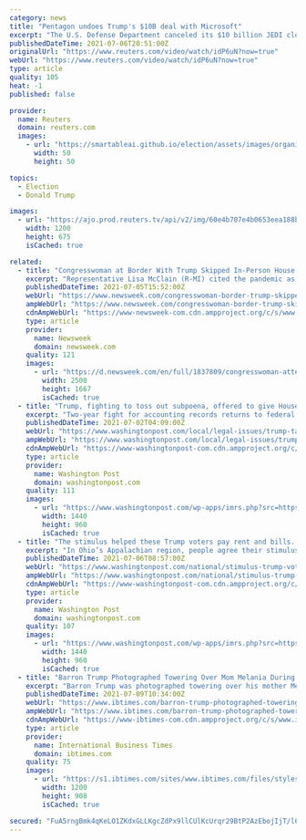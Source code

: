 ```yaml
---
category: news
title: "Pentagon undoes Trump's $10B deal with Microsoft"
excerpt: "The U.S. Defense Department canceled its $10 billion JEDI cloud-computing project on Tuesday, pulling the Trump-era award to Microsoft Corp and announcing a new contract that pits the big software firm against rival Amazon."
publishedDateTime: 2021-07-06T20:51:00Z
originalUrl: "https://www.reuters.com/video/watch/idP6uN?now=true"
webUrl: "https://www.reuters.com/video/watch/idP6uN?now=true"
type: article
quality: 105
heat: -1
published: false

provider:
  name: Reuters
  domain: reuters.com
  images:
    - url: "https://smartableai.github.io/election/assets/images/organizations/reuters.com-50x50.jpg"
      width: 50
      height: 50

topics:
  - Election
  - Donald Trump

images:
  - url: "https://ajo.prod.reuters.tv/api/v2/img/60e4b707e4b0653eea188b5e-1625601799258?location=LANDSCAPE"
    width: 1200
    height: 675
    isCached: true

related:
  - title: "Congresswoman at Border With Trump Skipped In-Person House Vote Citing Pandemic"
    excerpt: "Representative Lisa McClain (R-MI) cited the pandemic as a reason she voted by proxy, a system she previously railed against while visiting the southern border with Donald Trump. Rep. McClain voted by proxy last Tuesday and Wednesday in a letter seen by Newsweek where she said she was \"unable to physically attend proceedings in the House Chamber due to the ongoing public health emergency."
    publishedDateTime: 2021-07-05T15:52:00Z
    webUrl: "https://www.newsweek.com/congresswoman-border-trump-skipped-person-house-vote-citing-pandemic-1606895"
    ampWebUrl: "https://www.newsweek.com/congresswoman-border-trump-skipped-person-house-vote-citing-pandemic-1606895?amp=1"
    cdnAmpWebUrl: "https://www-newsweek-com.cdn.ampproject.org/c/s/www.newsweek.com/congresswoman-border-trump-skipped-person-house-vote-citing-pandemic-1606895?amp=1"
    type: article
    provider:
      name: Newsweek
      domain: newsweek.com
    quality: 121
    images:
      - url: "https://d.newsweek.com/en/full/1837809/congresswoman-attended-trumps-border-visit.jpg"
        width: 2500
        height: 1667
        isCached: true
  - title: "Trump, fighting to toss out subpoena, offered to give House Democrats peek at financial statements"
    excerpt: "Two-year fight for accounting records returns to federal court as Congress says eight bills could be influenced by Trump data"
    publishedDateTime: 2021-07-02T04:09:00Z
    webUrl: "https://www.washingtonpost.com/local/legal-issues/trump-taxes-financial-statements-hearing/2021/07/01/78166a2c-da9f-11eb-9bbb-37c30dcf9363_story.html"
    ampWebUrl: "https://www.washingtonpost.com/local/legal-issues/trump-taxes-financial-statements-hearing/2021/07/01/78166a2c-da9f-11eb-9bbb-37c30dcf9363_story.html?outputType=amp"
    cdnAmpWebUrl: "https://www-washingtonpost-com.cdn.ampproject.org/c/s/www.washingtonpost.com/local/legal-issues/trump-taxes-financial-statements-hearing/2021/07/01/78166a2c-da9f-11eb-9bbb-37c30dcf9363_story.html?outputType=amp"
    type: article
    provider:
      name: Washington Post
      domain: washingtonpost.com
    quality: 111
    images:
      - url: "https://www.washingtonpost.com/wp-apps/imrs.php?src=https://arc-anglerfish-washpost-prod-washpost.s3.amazonaws.com/public/F7YGZZW2X4I6XG53G7BQ3T4TMM.jpg&w=1440"
        width: 1440
        height: 960
        isCached: true
  - title: "The stimulus helped these Trump voters pay rent and bills. But they blame it for a range of economic ills."
    excerpt: "In Ohio’s Appalachian region, people agree their stimulus money went to good use. But they also criticize the program for the worker shortage and rising inflation."
    publishedDateTime: 2021-07-06T08:57:00Z
    webUrl: "https://www.washingtonpost.com/national/stimulus-trump-voters-ohio/2021/07/05/0baaf6d4-d37c-11eb-a53a-3b5450fdca7a_story.html"
    ampWebUrl: "https://www.washingtonpost.com/national/stimulus-trump-voters-ohio/2021/07/05/0baaf6d4-d37c-11eb-a53a-3b5450fdca7a_story.html?outputType=amp"
    cdnAmpWebUrl: "https://www-washingtonpost-com.cdn.ampproject.org/c/s/www.washingtonpost.com/national/stimulus-trump-voters-ohio/2021/07/05/0baaf6d4-d37c-11eb-a53a-3b5450fdca7a_story.html?outputType=amp"
    type: article
    provider:
      name: Washington Post
      domain: washingtonpost.com
    quality: 107
    images:
      - url: "https://www.washingtonpost.com/wp-apps/imrs.php?src=https://arc-anglerfish-washpost-prod-washpost.s3.amazonaws.com/public/TRFC2TWKLEI6XBYIMSMR6KWPFA.jpg&w=1440"
        width: 1440
        height: 960
        isCached: true
  - title: "Barron Trump Photographed Towering Over Mom Melania During NYC Outing"
    excerpt: "Barron Trump was photographed towering over his mother Melania Trump in a rare public sighting in New York City Wednesday. In photos obtained by the New York Post, the 15-year-old walked next to his 5-foot-11-inch mom as they left Trump Tower,"
    publishedDateTime: 2021-07-09T10:34:00Z
    webUrl: "https://www.ibtimes.com/barron-trump-photographed-towering-over-mom-melania-during-nyc-outing-3248065"
    ampWebUrl: "https://www.ibtimes.com/barron-trump-photographed-towering-over-mom-melania-during-nyc-outing-3248065?amp=1"
    cdnAmpWebUrl: "https://www-ibtimes-com.cdn.ampproject.org/c/s/www.ibtimes.com/barron-trump-photographed-towering-over-mom-melania-during-nyc-outing-3248065?amp=1"
    type: article
    provider:
      name: International Business Times
      domain: ibtimes.com
    quality: 75
    images:
      - url: "https://s1.ibtimes.com/sites/www.ibtimes.com/files/styles/full/public/2017/05/16/gettyimages-632237086.jpg"
        width: 1200
        height: 908
        isCached: true

secured: "FuA5rngBmk4qKeLO1ZKdxGLLKgcZdPx9llCUlKcUrqr29BtP2AzEbojIjT/l6R2IQYNkAWHjiea3ssOhV61HzKS2MMVnLixoTLvOlScCD+9juNR6QyS/8bjt1bUGOEZwOwIKPFJErsSxBko4nCaJiUH8YgGLj655zIgajrxrPkiXpR2h6pWN+4thiZmg1mVKmOhDq7yRssL5KKpNT+JgBw3xaZyafakvXWoM9y4UBhvWdNDrSibPlTURzVmIpN6k8/tOrdAQ1zF9G/LeKk5lKbAkvXBwheYXWMab1rFsB4oorzfADv9U978NDURMbZrzHSZ68NEtd+71FSz+TgU62msFGYTZfjIXHh1Hj911IBo=;AAAt16GEHVKxXzKWoPT1WA=="
---
```


